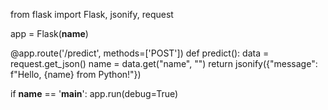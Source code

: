 from flask import Flask, jsonify, request

app = Flask(__name__)

@app.route('/predict', methods=['POST'])
def predict():
    data = request.get_json()
    name = data.get("name", "")
    return jsonify({"message": f"Hello, {name} from Python!"})

if __name__ == '__main__':
    app.run(debug=True)
